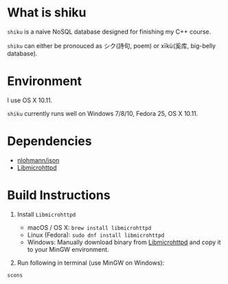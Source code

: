 # What is shiku
`shiku` is a naive NoSQL database designed for finishing my C++ course.

`shiku` can either be pronouced as シク(詩句, poem) or xīkù(奚库, big-belly database).

# Environment
I use OS X 10.11.

`shiku` currently runs well on Windows 7/8/10, Fedora 25, OS X 10.11. 

# Dependencies
- [nlohmann/json](https://github.com/nlohmann/json)
- [Libmicrohttpd](https://www.gnu.org/software/libmicrohttpd/)

# Build Instructions
1. Install `Libmicrohttpd`
    - macOS / OS X: `brew install libmicrohttpd`
    - Linux (Fedora): `sudo dnf install libmicrohttpd`
    - Windows: Manually download binary from [Libmicrohttpd](https://www.gnu.org/software/libmicrohttpd/) and copy it to your MinGW environment.
    
2. Run following in terminal (use MinGW on Windows):
```plain
scons
```